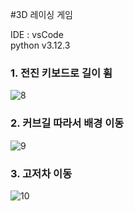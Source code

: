 #3D 레이싱 게임  

IDE : vsCode  
python v3.12.3  

### 1. 전진 키보드로 길이 휨
![8](https://github.com/doomout/Python_Racer/assets/13861731/8605de61-9bc1-4111-a33a-63fe5899dd77)

### 2. 커브길 따라서 배경 이동
![9](https://github.com/doomout/Python_Racer/assets/13861731/e91f7903-2598-4cd3-a5f6-b7a949fa691c)

### 3. 고저차 이동
![10](https://github.com/doomout/Python_Racer/assets/13861731/678031e2-cb19-4e1f-b10a-c21dd7dcefa0)
